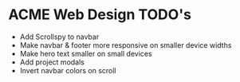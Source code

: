 <h1>ACME Web Design TODO's</h1>
<ul>
  <li>Add Scrollspy to navbar</li>
  <li>Make navbar & footer more responsive on smaller device widths</li>
  <li>Make hero text smaller on small devices</li>
  <li>Add project modals</li>
  <li>Invert navbar colors on scroll</li>
</ul>
